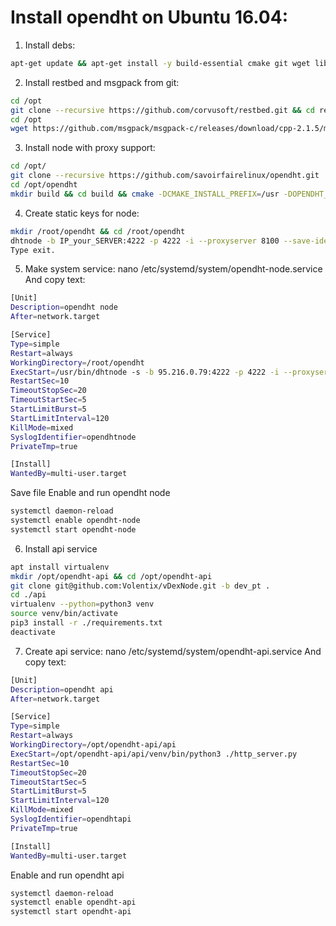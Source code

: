 # Install opendht on Ubuntu 16.04:
1. Install debs:
```bash
apt-get update && apt-get install -y build-essential cmake git wget libncurses5-dev libreadline-dev nettle-dev libgnutls28-dev libuv1-dev cython3 python3-dev libcppunit-dev libjsoncpp-dev libasio-dev libssl-dev python3-setuptools
```

2. Install restbed and msgpack from git:
```bash
cd /opt
git clone --recursive https://github.com/corvusoft/restbed.git && cd restbed && mkdir build && cd build && cmake -DBUILD_TESTS=NO -DBUILD_EXAMPLES=NO -DBUILD_SSL=NO -DBUILD_SHARED=YES -DCMAKE_INSTALL_PREFIX=/usr -DCMAKE_INSTALL_LIBDIR=lib .. && make -j8 install && cd .. && rm -rf restbed
cd /opt
wget https://github.com/msgpack/msgpack-c/releases/download/cpp-2.1.5/msgpack-2.1.5.tar.gz && tar -xzf msgpack-2.1.5.tar.gz && cd msgpack-2.1.5 && mkdir build && cd build && cmake -DMSGPACK_CXX11=ON -DMSGPACK_BUILD_EXAMPLES=OFF -DCMAKE_INSTALL_PREFIX=/usr .. && make -j8 && make install && cd ../.. && rm -rf msgpack-2.1.5 msgpack-2.1.5.tar.gz
```

3. Install node with proxy support:
```bash
cd /opt/
git clone --recursive https://github.com/savoirfairelinux/opendht.git
cd /opt/opendht 
mkdir build && cd build && cmake -DCMAKE_INSTALL_PREFIX=/usr -DOPENDHT_PYTHON=On -DOPENDHT_LTO=On -DOPENDHT_TESTS=ON -DOPENDHT_PROXY_SERVER=ON .. && make -j8 && ./opendht_unit_tests && make install
```

4. Create static keys for node:
```bash
mkdir /root/opendht && cd /root/opendht
dhtnode -b IP_your_SERVER:4222 -p 4222 -i --proxyserver 8100 --save-identity ./node
Type exit.
```
 
5. Make system service:
nano /etc/systemd/system/opendht-node.service
And copy text:
```bash
[Unit]
Description=opendht node
After=network.target

[Service]
Type=simple
Restart=always
WorkingDirectory=/root/opendht
ExecStart=/usr/bin/dhtnode -s -b 95.216.0.79:4222 -p 4222 -i --proxyserver 8100 --certificate /root/opendht/node.crt --privkey /root/opendht/node.pem
RestartSec=10
TimeoutStopSec=20
TimeoutStartSec=5
StartLimitBurst=5
StartLimitInterval=120
KillMode=mixed
SyslogIdentifier=opendhtnode
PrivateTmp=true

[Install]
WantedBy=multi-user.target
```
Save file
Enable and run opendht node
```bash
systemctl daemon-reload
systemctl enable opendht-node
systemctl start opendht-node
```

6. Install api service
```bash
apt install virtualenv
mkdir /opt/opendht-api && cd /opt/opendht-api
git clone git@github.com:Volentix/vDexNode.git -b dev_pt .
cd ./api
virtualenv --python=python3 venv
source venv/bin/activate
pip3 install -r ./requirements.txt
deactivate
```
7. Create api service:
nano /etc/systemd/system/opendht-api.service
And copy text:

```bash
[Unit]
Description=opendht api
After=network.target

[Service]
Type=simple
Restart=always
WorkingDirectory=/opt/opendht-api/api
ExecStart=/opt/opendht-api/api/venv/bin/python3 ./http_server.py
RestartSec=10
TimeoutStopSec=20
TimeoutStartSec=5
StartLimitBurst=5
StartLimitInterval=120
KillMode=mixed
SyslogIdentifier=opendhtapi
PrivateTmp=true

[Install]
WantedBy=multi-user.target
```
Enable and run opendht api
```bash
systemctl daemon-reload
systemctl enable opendht-api
systemctl start opendht-api
```
